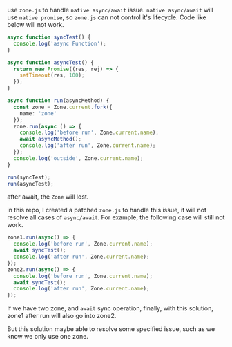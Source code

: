 use `zone.js` to handle `native async/await` issue.
`native async/await` will use `native promise`, so `zone.js` can not control it's lifecycle.
Code like below will not work.

```ts
async function syncTest() {
  console.log('async Function');
}

async function asyncTest() {
  return new Promise((res, rej) => {
    setTimeout(res, 100);
  });
}

async function run(asyncMethod) {
  const zone = Zone.current.fork({
    name: 'zone'
  });
  zone.run(async () => {
    console.log('before run', Zone.current.name);
    await asyncMethod();
    console.log('after run', Zone.current.name);
  });
  console.log('outside', Zone.current.name);
}

run(syncTest);
run(asyncTest);
```

after await, the `Zone` will lost.

in this repo, I created a patched `zone.js` to handle this issue, it will not resolve all cases of `async/await`.
For example, the following case will still not work.

```ts
zone1.run(async() => {
  console.log('before run', Zone.current.name);
  await syncTest();
  console.log('after run', Zone.current.name);
});
zone2.run(async() => {
  console.log('before run', Zone.current.name);
  await syncTest();
  console.log('after run', Zone.current.name);
});
```
If we have two zone, and `await` sync operation, finally, with this solution, zone1 after run will also go into zone2.

But this solution maybe able to resolve some specified issue, such as we know we only use one zone.